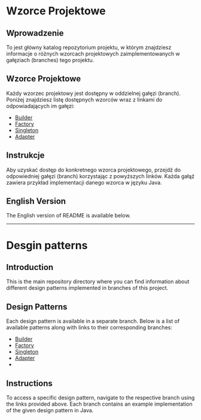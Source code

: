 # Wzorce Projektowe

## Wprowadzenie
To jest główny katalog repozytorium projektu, w którym znajdziesz informacje o różnych wzorcach projektowych zaimplementowanych w gałęziach (branches) tego projektu.

## Wzorce Projektowe
Każdy wzorzec projektowy jest dostępny w oddzielnej gałęzi (branch). Poniżej znajdziesz listę dostępnych wzorców wraz z linkami do odpowiadających im gałęzi:

- [Builder](https://github.com/pitbroo/design-patterns/tree/builder)
- [Factory](https://github.com/pitbroo/design-patterns/tree/factory)
- [Singleton](https://github.com/pitbroo/design-patterns/tree/singleton)
- [Adapter](https://github.com/pitbroo/design-patterns/tree/adapter)

## Instrukcje
Aby uzyskać dostęp do konkretnego wzorca projektowego, przejdź do odpowiedniej gałęzi (branch) korzystając z powyższych linków. Każda gałąź zawiera przykład implementacji danego wzorca w języku Java.

## English Version

The English version of README is available below.

---

# Desgin patterns

## Introduction
This is the main repository directory where you can find information about different design patterns implemented in branches of this project.

## Design Patterns
Each design pattern is available in a separate branch. Below is a list of available patterns along with links to their corresponding branches:

- [Builder](https://github.com/pitbroo/design-patterns/tree/builder)
- [Factory](https://github.com/pitbroo/design-patterns/tree/factory)
- [Singleton](https://github.com/pitbroo/design-patterns/tree/singleton)
- [Adapter](https://github.com/pitbroo/design-patterns/tree/adapter)
- 
## Instructions
To access a specific design pattern, navigate to the respective branch using the links provided above. Each branch contains an example implementation of the given design pattern in Java.

